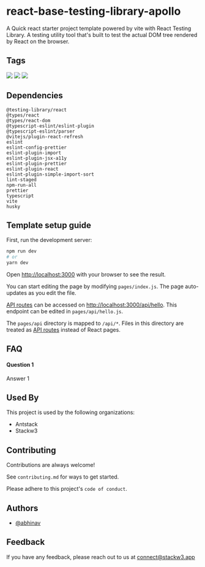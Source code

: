 # react-base-testing-library-apollo

A Quick react starter project template powered by vite with React Testing Library. A testing utility tool that's built to test the actual DOM tree rendered by React on the browser.


## Tags

![](https://img.shields.io/badge/-react-informational)
![](https://img.shields.io/badge/-vite-informational)
![](https://img.shields.io/badge/-testing%20library-informational)


## Dependencies

`@testing-library/react`<br/>
`@types/react`<br/>
`@types/react-dom`<br/>
`@typescript-eslint/eslint-plugin`<br/>
`@typescript-eslint/parser`<br/>
`@vitejs/plugin-react-refresh`<br/>
`eslint`<br/>
`eslint-config-prettier`<br/>
`eslint-plugin-import`<br/>
`eslint-plugin-jsx-a11y`<br/>
`eslint-plugin-prettier`<br/>
`eslint-plugin-react`<br/>
`eslint-plugin-simple-import-sort`<br/>
`lint-staged`<br/>
`npm-run-all`<br/>
`prettier`<br/>
`typescript`<br/>
`vite`<br/>
`husky`<br/>


## Template setup guide

First, run the development server:

```bash
npm run dev
# or
yarn dev
```

Open [http://localhost:3000](http://localhost:3000) with your browser to see the result.

You can start editing the page by modifying `pages/index.js`. The page auto-updates as you edit the file.

[API routes](https://nextjs.org/docs/api-routes/introduction) can be accessed on [http://localhost:3000/api/hello](http://localhost:3000/api/hello). This endpoint can be edited in `pages/api/hello.js`.

The `pages/api` directory is mapped to `/api/*`. Files in this directory are treated as [API routes](https://nextjs.org/docs/api-routes/introduction) instead of React pages.


## FAQ

#### Question 1

Answer 1


## Used By

This project is used by the following organizations:

- Antstack
- Stackw3


## Contributing

Contributions are always welcome!

See `contributing.md` for ways to get started.

Please adhere to this project's `code of conduct`.


## Authors

- [@abhinav](https://www.github.com/abhin1509)


## Feedback

If you have any feedback, please reach out to us at connect@stackw3.app
